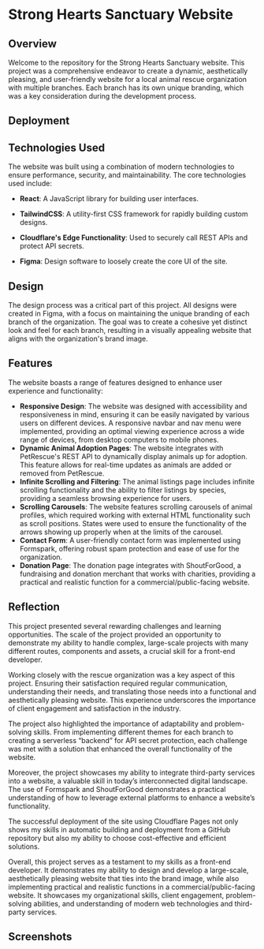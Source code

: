 # Strong Hearts Sanctuary Website

## Overview
Welcome to the repository for the Strong Hearts Sanctuary website. This project was a comprehensive endeavor to create a dynamic, aesthetically pleasing, and user-friendly website for a local animal rescue organization with multiple branches. Each branch has its own unique branding, which was a key consideration during the development process.

## Deployment

## Technologies Used
The website was built using a combination of modern technologies to ensure performance, security, and maintainability. The core technologies used include:

- **React**: A JavaScript library for building user interfaces.
- **TailwindCSS**: A utility-first CSS framework for rapidly building custom designs.
- **Cloudflare's Edge Functionality**: Used to securely call REST APIs and protect API secrets.

- **Figma**: Design software to loosely create the core UI of the site.

## Design
The design process was a critical part of this project. All designs were created in Figma, with a focus on maintaining the unique branding of each branch of the organization. The goal was to create a cohesive yet distinct look and feel for each branch, resulting in a visually appealing website that aligns with the organization's brand image.

## Features
The website boasts a range of features designed to enhance user experience and functionality:

- **Responsive Design**: The website was designed with accessibility and responsiveness in mind, ensuring it can be easily navigated by various users on different devices. A responsive navbar and nav menu were implemented, providing an optimal viewing experience across a wide range of devices, from desktop computers to mobile phones.
- **Dynamic Animal Adoption Pages**: The website integrates with PetRescue's REST API to dynamically display animals up for adoption. This feature allows for real-time updates as animals are added or removed from PetRescue.
- **Infinite Scrolling and Filtering**: The animal listings page includes infinite scrolling functionality and the ability to filter listings by species, providing a seamless browsing experience for users.
- **Scrolling Carousels**: The website features scrolling carousels of animal profiles, which required working with external HTML functionality such as scroll positions. States were used to ensure the functionality of the arrows showing up properly when at the limits of the carousel.
- **Contact Form**: A user-friendly contact form was implemented using Formspark, offering robust spam protection and ease of use for the organization.
- **Donation Page**: The donation page integrates with ShoutForGood, a fundraising and donation merchant that works with charities, providing a practical and realistic function for a commercial/public-facing website.

## Reflection
This project presented several rewarding challenges and learning opportunities. The scale of the project provided an opportunity to demonstrate my ability to handle complex, large-scale projects with many different routes, components and assets, a crucial skill for a front-end developer.

Working closely with the rescue organization was a key aspect of this project. Ensuring their satisfaction required regular communication, understanding their needs, and translating those needs into a functional and aesthetically pleasing website. This experience underscores the importance of client engagement and satisfaction in the industry.

The project also highlighted the importance of adaptability and problem-solving skills. From implementing different themes for each branch to creating a serverless “backend” for API secret protection, each challenge was met with a solution that enhanced the overall functionality of the website.

Moreover, the project showcases my ability to integrate third-party services into a website, a valuable skill in today’s interconnected digital landscape. The use of Formspark and ShoutForGood demonstrates a practical understanding of how to leverage external platforms to enhance a website’s functionality.

The successful deployment of the site using Cloudflare Pages not only shows my skills in automatic building and deployment from a GitHub repository but also my ability to choose cost-effective and efficient solutions.

Overall, this project serves as a testament to my skills as a front-end developer. It demonstrates my ability to design and develop a large-scale, aesthetically pleasing website that ties into the brand image, while also implementing practical and realistic functions in a commercial/public-facing website. It showcases my organizational skills, client engagement, problem-solving abilities, and understanding of modern web technologies and third-party services.

## Screenshots
